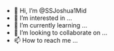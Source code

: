 - 👋 Hi, I’m @SSJoshua1Mid
- 👀 I’m interested in ...
- 🌱 I’m currently learning ...
- 💞️ I’m looking to collaborate on ...
- 📫 How to reach me ...

<!---
SSJoshua1Mid/SSJoshua1Mid is a ✨ special ✨ repository because its `README.md` (this file) appears on your GitHub profile.
You can click the Preview link to take a look at your changes.
--->
